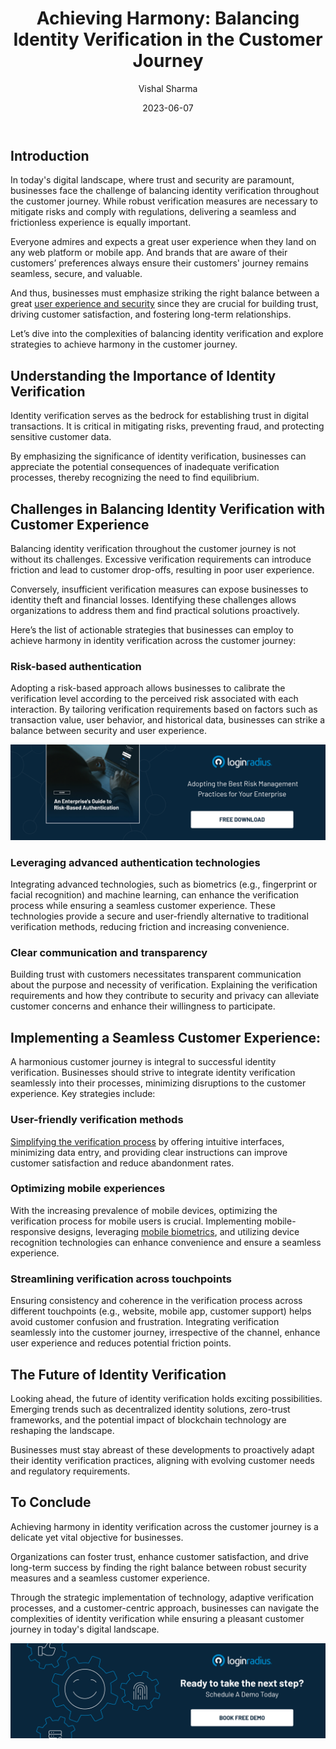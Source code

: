 ﻿---
title: "Achieving Harmony: Balancing Identity Verification in the Customer Journey"
date: "2023-06-07"
coverImage: "identity-verification.jpg"
tags: ["identity verification","ciam authentication","cx"]
author: "Vishal Sharma"
description: "In today's digital landscape, businesses face the challenge of balancing identity verification throughout the customer journey. This blog dives into the complexities and offers actionable strategies to achieve harmony. Find out how to balance security and user experience, fostering trust and driving long-term success."
metadescription: "Explore actionable strategies to achieve harmony between security and user experience, fostering trust and driving long-term business success."
metatitle: "Balancing Identity Verification in the Customer Journey"

---
## Introduction

In today's digital landscape, where trust and security are paramount, businesses face the challenge of balancing identity verification throughout the customer journey. While robust verification measures are necessary to mitigate risks and comply with regulations, delivering a seamless and frictionless experience is equally important. 

Everyone admires and expects a great user experience when they land on any web platform or mobile app. And brands that are aware of their customers’ preferences always ensure their customers' journey remains seamless, secure, and valuable. 

And thus, businesses must emphasize striking the right balance between a great [user experience and security](https://www.loginradius.com/blog/identity/security-ux-can-coexist/) since they are crucial for building trust, driving customer satisfaction, and fostering long-term relationships. 

Let’s dive into the complexities of balancing identity verification and explore strategies to achieve harmony in the customer journey.

## Understanding the Importance of Identity Verification

Identity verification serves as the bedrock for establishing trust in digital transactions. It is critical in mitigating risks, preventing fraud, and protecting sensitive customer data. 

By emphasizing the significance of identity verification, businesses can appreciate the potential consequences of inadequate verification processes, thereby recognizing the need to find equilibrium.

## Challenges in Balancing Identity Verification with Customer Experience 

Balancing identity verification throughout the customer journey is not without its challenges. Excessive verification requirements can introduce friction and lead to customer drop-offs, resulting in poor user experience. 

Conversely, insufficient verification measures can expose businesses to identity theft and financial losses. Identifying these challenges allows organizations to address them and find practical solutions proactively.

Here’s the list of actionable strategies that businesses can employ to achieve harmony in identity verification across the customer journey:

### Risk-based authentication

Adopting a risk-based approach allows businesses to calibrate the verification level according to the perceived risk associated with each interaction. By tailoring verification requirements based on factors such as transaction value, user behavior, and historical data, businesses can strike a balance between security and user experience.

[![GD-to-RBA](GD-to-RBA.png)](https://www.loginradius.com/resource/an-enterprises-guide-to-risk-based-authentication/)

### Leveraging advanced authentication technologies

Integrating advanced technologies, such as biometrics (e.g., fingerprint or facial recognition) and machine learning, can enhance the verification process while ensuring a seamless customer experience. These technologies provide a secure and user-friendly alternative to traditional verification methods, reducing friction and increasing convenience.

### Clear communication and transparency

Building trust with customers necessitates transparent communication about the purpose and necessity of verification. Explaining the verification requirements and how they contribute to security and privacy can alleviate customer concerns and enhance their willingness to participate.

## Implementing a Seamless Customer Experience:

A harmonious customer journey is integral to successful identity verification. Businesses should strive to integrate identity verification seamlessly into their processes, minimizing disruptions to the customer experience. Key strategies include:

### User-friendly verification methods

[Simplifying the verification process](https://www.loginradius.com/blog/identity/how-to-improve-customer-verification-process/) by offering intuitive interfaces, minimizing data entry, and providing clear instructions can improve customer satisfaction and reduce abandonment rates.

### Optimizing mobile experiences

With the increasing prevalence of mobile devices, optimizing the verification process for mobile users is crucial. Implementing mobile-responsive designs, leveraging [mobile biometrics](https://www.loginradius.com/blog/identity/what-is-mob-biometric-authentication/), and utilizing device recognition technologies can enhance convenience and ensure a seamless experience.

### Streamlining verification across touchpoints

Ensuring consistency and coherence in the verification process across different touchpoints (e.g., website, mobile app, customer support) helps avoid customer confusion and frustration. Integrating verification seamlessly into the customer journey, irrespective of the channel, enhance user experience and reduces potential friction points.

## The Future of Identity Verification

Looking ahead, the future of identity verification holds exciting possibilities. Emerging trends such as decentralized identity solutions, zero-trust frameworks, and the potential impact of blockchain technology are reshaping the landscape. 

Businesses must stay abreast of these developments to proactively adapt their identity verification practices, aligning with evolving customer needs and regulatory requirements.

## To Conclude 

Achieving harmony in identity verification across the customer journey is a delicate yet vital objective for businesses. 

Organizations can foster trust, enhance customer satisfaction, and drive long-term success by finding the right balance between robust security measures and a seamless customer experience. 

Through the strategic implementation of technology, adaptive verification processes, and a customer-centric approach, businesses can navigate the complexities of identity verification while ensuring a pleasant customer journey in today's digital landscape.

[![Book-a-demo](../../assets/book-a-demo-loginradius.png)](https://www.loginradius.com/book-a-demo/)
